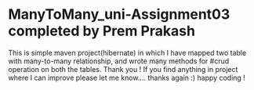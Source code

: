 # ManyToMany_uni-Assignment03 completed by Prem Prakash
This is simple maven project(hibernate) in which I have mapped two table with many-to-many relationship,
and wrote many methods for #crud operation on both the tables. Thank you ! 
    If you find anything in project where I can improve please let me know.... 
                                            thanks again :) happy coding !

